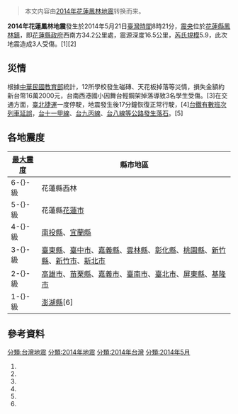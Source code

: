 > 本文内容由[2014年花蓮鳳林地震](https://zh.wikipedia.org/wiki/2014年花蓮鳳林地震)转换而来。


**2014年花蓮鳳林地震**發生於2014年5月21日[臺灣時間](https://zh.wikipedia.org/wiki/臺灣時間 "wikilink")8時21分，[震央](../Page/震央.md "wikilink")位於[花蓮縣](../Page/花蓮縣.md "wikilink")[鳳林鎮](https://zh.wikipedia.org/wiki/鳳林鎮_\(臺灣\) "wikilink")，即[花蓮縣政府](../Page/花蓮縣政府.md "wikilink")西南方34.2公里處，震源深度16.5公里，[芮氏規模](https://zh.wikipedia.org/wiki/芮氏規模 "wikilink")5.9，此次地震造成3人受傷。\[1\]\[2\]

## 災情

根據[中華民國教育部](../Page/中華民國教育部.md "wikilink")統計，12所學校發生磁磚、天花板掉落等災情，損失金額約新台幣16萬2000元，台南西港國小因舞台輕鋼架掉落導致3名學生受傷。\[3\]在交通方面，[臺北捷運](../Page/臺北捷運.md "wikilink")一度停駛，地震發生後17分鐘恢復正常行駛，\[4\][台鐵有數班次列車延誤](https://zh.wikipedia.org/wiki/台鐵 "wikilink")，[台十一甲線](../Page/台11線.md "wikilink")、[台九丙線](https://zh.wikipedia.org/wiki/台九丙線 "wikilink")、[台八線等公路發生落石](https://zh.wikipedia.org/wiki/台八線 "wikilink")。\[5\]

## 各地震度

| [最大震度](../Page/交通部中央氣象局地震震度分級.md "wikilink") | 縣市地區                                                                                                                                                                                                                                                                                                                                                                                                                       |
| -------------------------------------------- | -------------------------------------------------------------------------------------------------------------------------------------------------------------------------------------------------------------------------------------------------------------------------------------------------------------------------------------------------------------------------------------------------------------------------- |
| 6-{}-級                                       | 花蓮縣西林                                                                                                                                                                                                                                                                                                                                                                                                                      |
| 5-{}-級                                       | 花蓮縣[花蓮市](../Page/花蓮市.md "wikilink")                                                                                                                                                                                                                                                                                                                                                                                        |
| 4-{}-級                                       | [南投縣](../Page/南投縣.md "wikilink")、[宜蘭縣](https://zh.wikipedia.org/wiki/宜蘭縣 "wikilink")                                                                                                                                                                                                                                                                                                                                       |
| 3-{}-級                                       | [臺東縣](../Page/臺東縣.md "wikilink")、[臺中市](https://zh.wikipedia.org/wiki/臺中市 "wikilink")、[嘉義縣](../Page/嘉義縣.md "wikilink")、[雲林縣](https://zh.wikipedia.org/wiki/雲林縣 "wikilink")、[彰化縣](https://zh.wikipedia.org/wiki/彰化縣 "wikilink")、[桃園縣](https://zh.wikipedia.org/wiki/桃園縣 "wikilink")、[新竹縣](../Page/新竹縣.md "wikilink")、[新竹市](https://zh.wikipedia.org/wiki/新竹市 "wikilink")、[新北市](https://zh.wikipedia.org/wiki/新北市 "wikilink") |
| 2-{}-級                                       | [高雄市](../Page/高雄市.md "wikilink")、[苗栗縣](../Page/苗栗縣.md "wikilink")、[嘉義市](../Page/嘉義市.md "wikilink")、[臺南市](https://zh.wikipedia.org/wiki/臺南市 "wikilink")、[臺北市](../Page/臺北市.md "wikilink")、[屏東縣](../Page/屏東縣.md "wikilink")、[基隆市](../Page/基隆市.md "wikilink")                                                                                                                                                                  |
| 1-{}-級                                       | [澎湖縣](../Page/澎湖縣.md "wikilink")\[6\]                                                                                                                                                                                                                                                                                                                                                                                      |

## 參考資料

[分類:台灣地震](https://zh.wikipedia.org/wiki/分類:台灣地震 "wikilink") [分類:2014年地震](https://zh.wikipedia.org/wiki/分類:2014年地震 "wikilink") [分類:2014年台灣](https://zh.wikipedia.org/wiki/分類:2014年台灣 "wikilink") [分類:2014年5月](https://zh.wikipedia.org/wiki/分類:2014年5月 "wikilink")

1.
2.
3.
4.
5.
6.